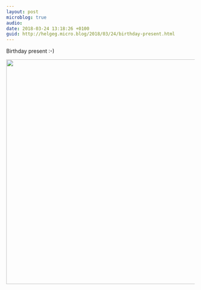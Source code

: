 ```yaml
---
layout: post
microblog: true
audio: 
date: 2018-03-24 13:18:26 +0100
guid: http://helgeg.micro.blog/2018/03/24/birthday-present.html
---
```

Birthday present :-)

<img src="http://microblog.helgegudmundsen.com/uploads/2018/20f3b2c0df.jpg" width="600" height="600" />
